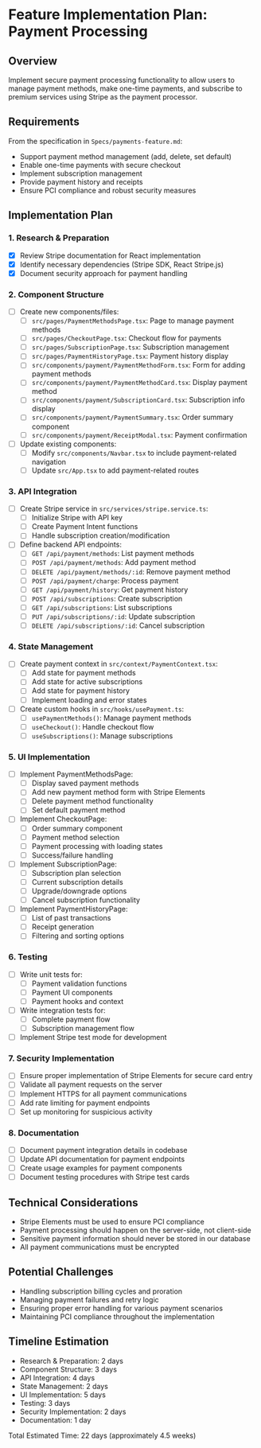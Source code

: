 # Feature Implementation Plan: Payment Processing

## Overview
Implement secure payment processing functionality to allow users to manage payment methods, make one-time payments, and subscribe to premium services using Stripe as the payment processor.

## Requirements
From the specification in `Specs/payments-feature.md`:
- Support payment method management (add, delete, set default)
- Enable one-time payments with secure checkout
- Implement subscription management
- Provide payment history and receipts
- Ensure PCI compliance and robust security measures

## Implementation Plan

### 1. Research & Preparation
- [x] Review Stripe documentation for React implementation
- [x] Identify necessary dependencies (Stripe SDK, React Stripe.js)
- [x] Document security approach for payment handling

### 2. Component Structure
- [ ] Create new components/files:
  - [ ] `src/pages/PaymentMethodsPage.tsx`: Page to manage payment methods
  - [ ] `src/pages/CheckoutPage.tsx`: Checkout flow for payments
  - [ ] `src/pages/SubscriptionPage.tsx`: Subscription management
  - [ ] `src/pages/PaymentHistoryPage.tsx`: Payment history display
  - [ ] `src/components/payment/PaymentMethodForm.tsx`: Form for adding payment methods
  - [ ] `src/components/payment/PaymentMethodCard.tsx`: Display payment method
  - [ ] `src/components/payment/SubscriptionCard.tsx`: Subscription info display
  - [ ] `src/components/payment/PaymentSummary.tsx`: Order summary component
  - [ ] `src/components/payment/ReceiptModal.tsx`: Payment confirmation
- [ ] Update existing components:
  - [ ] Modify `src/components/Navbar.tsx` to include payment-related navigation
  - [ ] Update `src/App.tsx` to add payment-related routes

### 3. API Integration
- [ ] Create Stripe service in `src/services/stripe.service.ts`:
  - [ ] Initialize Stripe with API key
  - [ ] Create Payment Intent functions
  - [ ] Handle subscription creation/modification
- [ ] Define backend API endpoints:
  - [ ] `GET /api/payment/methods`: List payment methods
  - [ ] `POST /api/payment/methods`: Add payment method
  - [ ] `DELETE /api/payment/methods/:id`: Remove payment method
  - [ ] `POST /api/payment/charge`: Process payment
  - [ ] `GET /api/payment/history`: Get payment history
  - [ ] `POST /api/subscriptions`: Create subscription
  - [ ] `GET /api/subscriptions`: List subscriptions
  - [ ] `PUT /api/subscriptions/:id`: Update subscription
  - [ ] `DELETE /api/subscriptions/:id`: Cancel subscription

### 4. State Management
- [ ] Create payment context in `src/context/PaymentContext.tsx`:
  - [ ] Add state for payment methods
  - [ ] Add state for active subscriptions
  - [ ] Add state for payment history
  - [ ] Implement loading and error states
- [ ] Create custom hooks in `src/hooks/usePayment.ts`:
  - [ ] `usePaymentMethods()`: Manage payment methods
  - [ ] `useCheckout()`: Handle checkout flow
  - [ ] `useSubscriptions()`: Manage subscriptions

### 5. UI Implementation
- [ ] Implement PaymentMethodsPage:
  - [ ] Display saved payment methods
  - [ ] Add new payment method form with Stripe Elements
  - [ ] Delete payment method functionality
  - [ ] Set default payment method
- [ ] Implement CheckoutPage:
  - [ ] Order summary component
  - [ ] Payment method selection
  - [ ] Payment processing with loading states
  - [ ] Success/failure handling
- [ ] Implement SubscriptionPage:
  - [ ] Subscription plan selection
  - [ ] Current subscription details
  - [ ] Upgrade/downgrade options
  - [ ] Cancel subscription functionality
- [ ] Implement PaymentHistoryPage:
  - [ ] List of past transactions
  - [ ] Receipt generation
  - [ ] Filtering and sorting options

### 6. Testing
- [ ] Write unit tests for:
  - [ ] Payment validation functions
  - [ ] Payment UI components
  - [ ] Payment hooks and context
- [ ] Write integration tests for:
  - [ ] Complete payment flow
  - [ ] Subscription management flow
- [ ] Implement Stripe test mode for development

### 7. Security Implementation
- [ ] Ensure proper implementation of Stripe Elements for secure card entry
- [ ] Validate all payment requests on the server
- [ ] Implement HTTPS for all payment communications
- [ ] Add rate limiting for payment endpoints
- [ ] Set up monitoring for suspicious activity

### 8. Documentation
- [ ] Document payment integration details in codebase
- [ ] Update API documentation for payment endpoints
- [ ] Create usage examples for payment components
- [ ] Document testing procedures with Stripe test cards

## Technical Considerations
- Stripe Elements must be used to ensure PCI compliance
- Payment processing should happen on the server-side, not client-side
- Sensitive payment information should never be stored in our database
- All payment communications must be encrypted

## Potential Challenges
- Handling subscription billing cycles and proration
- Managing payment failures and retry logic
- Ensuring proper error handling for various payment scenarios
- Maintaining PCI compliance throughout the implementation

## Timeline Estimation
- Research & Preparation: 2 days
- Component Structure: 3 days
- API Integration: 4 days
- State Management: 2 days
- UI Implementation: 5 days
- Testing: 3 days
- Security Implementation: 2 days
- Documentation: 1 day

Total Estimated Time: 22 days (approximately 4.5 weeks) 